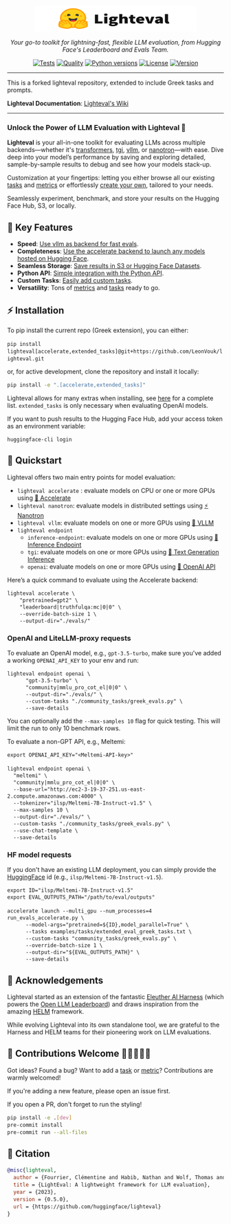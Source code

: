 <p align="center">
  <br/>
    <img alt="lighteval library logo" src="./assets/lighteval-doc.svg" width="376" height="59" style="max-width: 100%;">
  <br/>
</p>


<p align="center">
    <i>Your go-to toolkit for lightning-fast, flexible LLM evaluation, from Hugging Face's Leaderboard and Evals Team.</i>
</p>

<div align="center">

[![Tests](https://github.com/huggingface/lighteval/actions/workflows/tests.yaml/badge.svg?branch=main)](https://github.com/huggingface/lighteval/actions/workflows/tests.yaml?query=branch%3Amain)
[![Quality](https://github.com/huggingface/lighteval/actions/workflows/quality.yaml/badge.svg?branch=main)](https://github.com/huggingface/lighteval/actions/workflows/quality.yaml?query=branch%3Amain)
[![Python versions](https://img.shields.io/pypi/pyversions/lighteval)](https://www.python.org/downloads/)
[![License](https://img.shields.io/badge/License-MIT-green.svg)](https://github.com/huggingface/lighteval/blob/main/LICENSE)
[![Version](https://img.shields.io/pypi/v/lighteval)](https://pypi.org/project/lighteval/)

</div>

---

This is a forked lighteval repository, extended to include Greek tasks and prompts.

**Lighteval Documentation**: <a href="https://github.com/huggingface/lighteval/wiki" target="_blank">Lighteval's Wiki</a>

---

### Unlock the Power of LLM Evaluation with Lighteval 🚀

**Lighteval** is your all-in-one toolkit for evaluating LLMs across multiple
backends—whether it's
[transformers](https://github.com/huggingface/transformers),
[tgi](https://github.com/huggingface/text-generation-inference),
[vllm](https://github.com/vllm-project/vllm), or
[nanotron](https://github.com/huggingface/nanotron)—with
ease. Dive deep into your model’s performance by saving and exploring detailed,
sample-by-sample results to debug and see how your models stack-up.

Customization at your fingertips: letting you either browse all our existing [tasks](https://github.com/huggingface/lighteval/wiki/Available-Tasks) and [metrics](https://github.com/huggingface/lighteval/wiki/Metric-List) or effortlessly [create your own](https://github.com/huggingface/lighteval/wiki/Adding-a-Custom-Task), tailored to your needs.

Seamlessly experiment, benchmark, and store your results on the Hugging Face
Hub, S3, or locally.


## 🔑 Key Features

- **Speed**: [Use vllm as backend for fast evals](https://github.com/huggingface/lighteval/wiki/Use-VLLM-as-backend).
- **Completeness**: [Use the accelerate backend to launch any models hosted on Hugging Face](https://github.com/huggingface/lighteval/wiki/Quicktour#accelerate).
- **Seamless Storage**: [Save results in S3 or Hugging Face Datasets](https://github.com/huggingface/lighteval/wiki/Saving-and-reading-results).
- **Python API**: [Simple integration with the Python API](https://github.com/huggingface/lighteval/wiki/Using-the-Python-API).
- **Custom Tasks**: [Easily add custom tasks](https://github.com/huggingface/lighteval/wiki/Adding-a-Custom-Task).
- **Versatility**: Tons of [metrics](https://github.com/huggingface/lighteval/wiki/Metric-List) and [tasks](https://github.com/huggingface/lighteval/wiki/Available-Tasks) ready to go.


## ⚡️ Installation

To pip install the current repo (Greek extension), you can either:

`pip install lighteval[accelerate,extended_tasks]@git+https://github.com/LeonVouk/lighteval.git`

or, for active development, clone the repository and install it locally:

```bash
pip install -e ".[accelerate,extended_tasks]"
```

Lighteval allows for many extras when installing, see [here](https://github.com/huggingface/lighteval/wiki/Installation) for a complete list. `extended_tasks` is only necessary when evaluating OpenAI models.

If you want to push results to the Hugging Face Hub, add your access token as
an environment variable:

```shell
huggingface-cli login
```

## 🚀 Quickstart

Lighteval offers two main entry points for model evaluation:

- `lighteval accelerate` : evaluate models on CPU or one or more GPUs using [🤗
  Accelerate](https://github.com/huggingface/accelerate)
- `lighteval nanotron`: evaluate models in distributed settings using [⚡️
  Nanotron](https://github.com/huggingface/nanotron)
- `lighteval vllm`: evaluate models on one or more GPUs using [🚀
  VLLM](https://github.com/vllm-project/vllm)
- `lighteval endpoint`
    - `inference-endpoint`: evaluate models on one or more GPUs using [🔗
  Inference Endpoint](https://huggingface.co/inference-endpoints/dedicated)
    - `tgi`: evaluate models on one or more GPUs using [🔗 Text Generation Inference](https://huggingface.co/docs/text-generation-inference/en/index)
    - `openai`: evaluate models on one or more GPUs using [🔗 OpenAI API](https://platform.openai.com/)

Here’s a quick command to evaluate using the Accelerate backend:

```shell
lighteval accelerate \
    "pretrained=gpt2" \
    "leaderboard|truthfulqa:mc|0|0" \
    --override-batch-size 1 \
    --output-dir="./evals/"
```

### OpenAI and LiteLLM-proxy requests

To evaluate an OpenAI model, e.g., `gpt-3.5-turbo`, make sure you've added a working `OPENAI_API_KEY` to your env and run:

```shell
lighteval endpoint openai \
      "gpt-3.5-turbo" \
      "community|mmlu_pro_cot_el|0|0" \
      --output-dir="./evals/" \
      --custom-tasks "./community_tasks/greek_evals.py" \
      --save-details
```

You can optionally add the `--max-samples 10` flag for quick testing. This will limit the run to only 10 benchmark rows.

To evaluate a non-GPT API, e.g., Meltemi:

```shell
export OPENAI_API_KEY="<Meltemi-API-key>"

lighteval endpoint openai \
  "meltemi" \
  "community|mmlu_pro_cot_el|0|0" \
  --base-url="http://ec2-3-19-37-251.us-east-2.compute.amazonaws.com:4000" \
  --tokenizer="ilsp/Meltemi-7B-Instruct-v1.5" \
  --max-samples 10 \
  --output-dir="./evals/" \
  --custom-tasks "./community_tasks/greek_evals.py" \
  --use-chat-template \
  --save-details
```

### HF model requests

If you don't have an existing LLM deployment, you can simply provide the [HuggingFace](https://huggingface.co/) id (e.g., `ilsp/Meltemi-7B-Instruct-v1.5`).

```shell
export ID="ilsp/Meltemi-7B-Instruct-v1.5"
export EVAL_OUTPUTS_PATH="/path/to/eval/outputs"

accelerate launch --multi_gpu --num_processes=4 run_evals_accelerate.py \
      --model-args="pretrained=${ID},model_parallel=True" \
      --tasks examples/tasks/extended_eval_greek_tasks.txt \
      --custom-tasks "community_tasks/greek_evals.py" \
      --override-batch-size 1 \
      --output-dir="${EVAL_OUTPUTS_PATH}" \
      --save-details
```

## 🙏 Acknowledgements

Lighteval started as an extension of the fantastic [Eleuther AI
Harness](https://github.com/EleutherAI/lm-evaluation-harness) (which powers the
[Open LLM
Leaderboard](https://huggingface.co/spaces/open-llm-leaderboard/open_llm_leaderboard))
and draws inspiration from the amazing
[HELM](https://crfm.stanford.edu/helm/latest/) framework.

While evolving Lighteval into its own standalone tool, we are grateful to the
Harness and HELM teams for their pioneering work on LLM evaluations.

## 🌟 Contributions Welcome 💙💚💛💜🧡

Got ideas? Found a bug? Want to add a
[task](https://github.com/huggingface/lighteval/wiki/Adding-a-Custom-Task) or
[metric](https://github.com/huggingface/lighteval/wiki/Adding-a-New-Metric)?
Contributions are warmly welcomed!

If you're adding a new feature, please open an issue first.

If you open a PR, don't forget to run the styling!

```bash
pip install -e .[dev]
pre-commit install
pre-commit run --all-files
```
## 📜 Citation

```bibtex
@misc{lighteval,
  author = {Fourrier, Clémentine and Habib, Nathan and Wolf, Thomas and Tunstall, Lewis},
  title = {LightEval: A lightweight framework for LLM evaluation},
  year = {2023},
  version = {0.5.0},
  url = {https://github.com/huggingface/lighteval}
}
```
